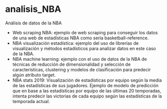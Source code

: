 # analisis_NBA
Análisis de datos de la NBA
- Web scraping NBA: ejemplo de web scraping para conseguir los datos de una web de estadísticas NBA como sería basketball-reference.
- NBA visualización estadística: ejemplo del uso de librerías de visualización y métodos estadísticos para analizar datos en este caso de la NBA.
- NBA machine learning: ejemplo con el uso de datos de la NBA de técnicas de reducción de dimensionalidad y selección de características, clustering y modelos de clasificación para predecir algún atributo target.
- NBA stats 2019: Visualización de estadísticas por equipo según la media de las estadísticas de sus jugadores.
Ejemplo de modelo de predicción que en base a las estadísticas por equipo de las últimas 20 temporadas, intenta predecir las victorias de cada equipo según las estadísticas de la temporada actual.
